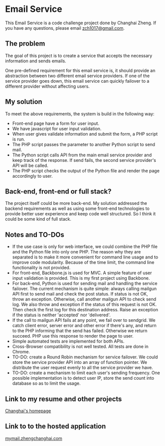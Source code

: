 Email Service
=============

This Email Service is a code challenge project done by Changhai Zheng.
If you have any questions, please email zch1017@gmail.com.

The problem
-----------

The goal of this project is to create a service that accepts the necessary
information and sends emails.

One pre-defined requirement for this email service is, it should provide an
abstraction between two different email service providers. If one of the
service provider goes down, this email service can quickly failover to a
different provider without affecting users.

My solution
-----------

To meet the above requirements, the system is build in the following way:

* Front-end page have a form for user input.
* We have javascript for user input validation.
* When user gives validate information and submit the form, a PHP script
  is run.
* The PHP script passes the parameter to another Python script to send mail.
* The Python script calls API from the main email service provider and keep
  track of the response. If send fails, the second service provider's API
  will be called.
* The PHP script checks the output of the Python file and render the page
  accordingly to user.

Back-end, front-end or full stack?
-------------------------------------------------------------------------

The project itself could be more back-end. My solution addressed the
backend requirements as well as using some front-end technologies to provide
better user experience and keep code well structured. So I think it could
be some kind of full stack.


Notes and TO-DOs
----------------

* If the use case is only for web interface, we could combine the PHP file
  and the Python file into only one PHP. The reason why they are separated
  is to make it more convenient for command line usage and to improve code
  modularity. Because of the time limit, the command line functionality is
  not provided.
* For front-end, Backbone.js is used for MVC. A simple feature of user input
  validation is provided. This is my first project using Backbone.
* For back-end, Python is used for sending mail and handling the service
  failover. The current mechanism is quite simple: always calling mailgun
  API first to send mail and check the post status. If status is not OK,
  throw an exception. Otherwise, call another mailgun API to check send
  log. We also throw and exception if the status of this request is not OK.
  Then check the first log for this destination address. Raise an exception
  if the status is neither 'accepted' nor 'delivered'.
* If the call to mailgun API fails at any point, we fail over to sendgrid.
  We catch client error, server error and other error if there's any, and
  return to the PHP informing that the send has failed. Otherwise we return
  succeed. PHP use this response to render the page to user.
* Simple automated tests are implemented for both APIs.
* Cross-Browser compatibility is not well tested. All tests are done in
  Chrome.
* TO-DO: create a Round Robin mechanism for service failover. We could
  store the service provider API into an array of function pointer. We
  distribute the user request evenly to all the service provider we have.
* TO-DO: create a mechanism to limit each user's sending frequency. One
  possible implementation is to detect user IP, store the send count
  into database so as to limit the usage.

Link to my resume and other projects
------------------------------------

[Changhai's homepage](http://zhengchanghai.com/)

Link to to the hosted application
---------------------------------

[mymail.zhengchanghai.com](http://mymail.zhengchanghai.com/)



    


